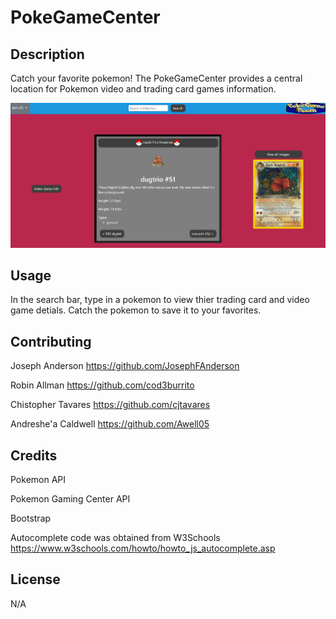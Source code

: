 # PokeGameCenter


## Description
Catch your favorite pokemon! The PokeGameCenter provides a central location for Pokemon video and trading card games information.

<img src="assets\Screenshot 2022-10-02 142301.png">


## Usage
In the search bar, type in a pokemon to view thier trading card and video game detials. Catch the pokemon to save it to your favorites.  


## Contributing
Joseph Anderson
https://github.com/JosephFAnderson

Robin Allman
https://github.com/cod3burrito

Chistopher Tavares
https://github.com/cjtavares

Andreshe'a Caldwell
https://github.com/Awell05


## Credits
Pokemon API

Pokemon Gaming Center API

Bootstrap

Autocomplete code was obtained from W3Schools
https://www.w3schools.com/howto/howto_js_autocomplete.asp
## License

N/A

